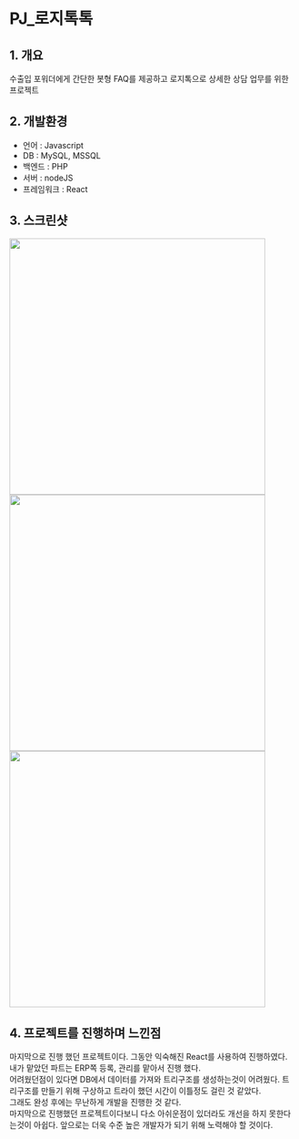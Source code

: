# PJ_로지톡톡

## 1. 개요
수출입 포워더에게 간단한 봇형 FAQ를 제공하고 로지톡으로 상세한 상담 업무를 위한 프로젝트

## 2. 개발환경
- 언어 : Javascript
- DB : MySQL, MSSQL
- 백엔드 : PHP
- 서버 : nodeJS
- 프레임워크 : React

## 3. 스크린샷
<div>
  <img src="https://user-images.githubusercontent.com/62881936/195963517-d084a283-78b7-42bc-9377-786c237322a0.png" style="width: 450px;" />
  <img src="https://user-images.githubusercontent.com/62881936/195963514-b16c1b86-10c7-417a-9c86-d14ac954a1a1.png" style="width: 450px;" />
  <img src="https://user-images.githubusercontent.com/62881936/195963518-46d3a93d-2325-4901-bb98-793f1cd95f58.png" style="width: 450px;" />
</div>

## 4. 프로젝트를 진행하며 느낀점
마지막으로 진행 했던 프로젝트이다. 그동안 익숙해진 React를 사용하여 진행하였다.  
내가 맡았던 파트는 ERP쪽 등록, 관리를 맡아서 진행 했다.  
어려웠던점이 있다면 DB에서 데이터를 가져와 트리구조를 생성하는것이 어려웠다. 트리구조를 만들기 위해 구상하고 트라이 했던 시간이 이틀정도 걸린 것 같았다.  
그래도 완성 후에는 무난하게 개발을 진행한 것 같다.  
마지막으로 진행했던 프로젝트이다보니 다소 아쉬운점이 있더라도 개선을 하지 못한다는것이 아쉽다. 앞으로는 더욱 수준 높은 개발자가 되기 위해 노력해야 할 것이다.
